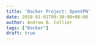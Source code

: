 ```yaml
---
title: 'Docker Project: OpenVPN'
date: 2018-01-01T09:30:00+00:00
author: Andrew B. Collier
tags: ["Docker"]
draft: true
---
```

